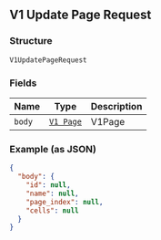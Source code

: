 ## V1 Update Page Request

### Structure

`V1UpdatePageRequest`

### Fields

| Name | Type | Description |
|  --- | --- | --- |
| `body` | [`V1 Page`](/doc/models/v1-page.md) | V1Page |

### Example (as JSON)

```json
{
  "body": {
    "id": null,
    "name": null,
    "page_index": null,
    "cells": null
  }
}
```


